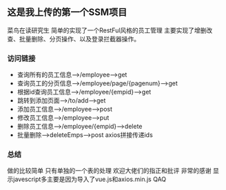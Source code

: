 ## 这是我上传的第一个SSM项目
菜鸟在读研究生 简单的实现了一个RestFul风格的员工管理
主要实现了增删改查、批量删除、分页操作、以及登录拦截器操作。

### 访问链接
* 查询所有的员工信息-->/employee-->get
* 查询员工的分页信息-->/employee/page/{pagenum}-->get
* 根据id查询员工信息-->/employee/{empid}-->get
* 跳转到添加页面-->/to/add-->get
* 添加员工信息-->/employee-->post
* 修改员工信息-->/employee-->put
* 删除员工信息-->/employee/{empid}-->delete
* 批量删除-->deleteEmps-->post axios拼接传递ids

### 总结
做的比较简单 只有单独的一个表的处理 欢迎大佬们的指正和批评 非常的感谢 显示javescript多主要是因为导入了vue.js和axios.min.js QAQ
